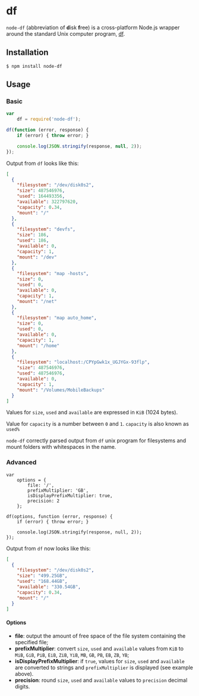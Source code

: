 # df

`node-df` (abbreviation of **d**isk **f**ree) is a cross-platform Node.js wrapper around the standard Unix computer program, [df](http://en.wikipedia.org/wiki/Df_(Unix)).

## Installation

```
$ npm install node-df
```

## Usage

### Basic

```javascript
var
    df = require('node-df');

df(function (error, response) {
    if (error) { throw error; }

    console.log(JSON.stringify(response, null, 2));
});
```

Output from `df` looks like this:

```json
[
  {
    "filesystem": "/dev/disk0s2",
    "size": 487546976,
    "used": 164493356,
    "available": 322797620,
    "capacity": 0.34,
    "mount": "/"
  },
  {
    "filesystem": "devfs",
    "size": 186,
    "used": 186,
    "available": 0,
    "capacity": 1,
    "mount": "/dev"
  },
  {
    "filesystem": "map -hosts",
    "size": 0,
    "used": 0,
    "available": 0,
    "capacity": 1,
    "mount": "/net"
  },
  {
    "filesystem": "map auto_home",
    "size": 0,
    "used": 0,
    "available": 0,
    "capacity": 1,
    "mount": "/home"
  },
  {
    "filesystem": "localhost:/CPYpGwk1x_UGJYGx-93flp",
    "size": 487546976,
    "used": 487546976,
    "available": 0,
    "capacity": 1,
    "mount": "/Volumes/MobileBackups"
  }
]
```

Values for `size`, `used` and `available` are expressed in `KiB` (1024 bytes).

Value for `capacity` is a number between `0` and `1`. `capacity` is also known as `used%`

`node-df` correctly parsed output from `df` unix program for filesystems and mount folders with whitespaces in the name.

### Advanced

```
var
    options = {
        file: '/',
        prefixMultiplier: 'GB',
        isDisplayPrefixMultiplier: true,
        precision: 2
    };

df(options, function (error, response) {
    if (error) { throw error; }

    console.log(JSON.stringify(response, null, 2));
});
```

Output from `df` now looks like this:

```json
[
  {
    "filesystem": "/dev/disk0s2",
    "size": "499.25GB",
    "used": "168.44GB",
    "available": "330.54GB",
    "capacity": 0.34,
    "mount": "/"
  }
]
```

#### Options

* **file**: output the amount of free space of the file system containing the specified file;
* **prefixMultiplier**: convert `size`, `used` and `available` values from `KiB` to `MiB`, `GiB`, `PiB`, `EiB`, `ZiB`, `YiB`, `MB`, `GB`, `PB`, `EB`, `ZB`, `YB`;
* **isDisplayPrefixMultiplier**: if `true`, values for `size`, `used` and `available` are converted to strings and `prefixMultiplier` is displayed (see example above).
* **precision**: round `size`, `used` and `available` values to `precision` decimal digits.